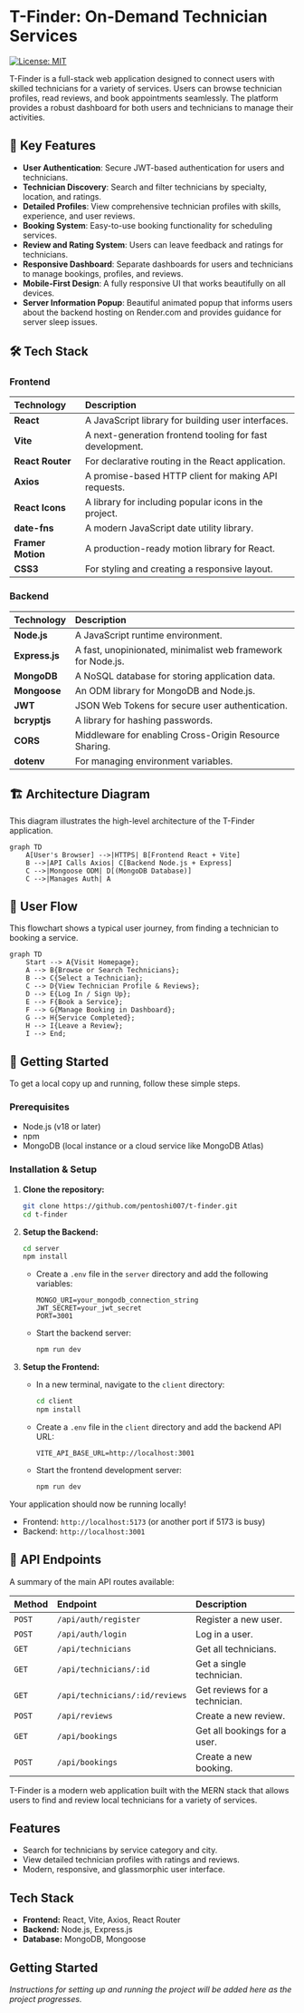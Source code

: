 # T-Finder: On-Demand Technician Services

[![License: MIT](https://img.shields.io/badge/License-MIT-yellow.svg)](https://opensource.org/licenses/MIT)

T-Finder is a full-stack web application designed to connect users with skilled technicians for a variety of services. Users can browse technician profiles, read reviews, and book appointments seamlessly. The platform provides a robust dashboard for both users and technicians to manage their activities.



## 🚀 Key Features

- **User Authentication**: Secure JWT-based authentication for users and technicians.
- **Technician Discovery**: Search and filter technicians by specialty, location, and ratings.
- **Detailed Profiles**: View comprehensive technician profiles with skills, experience, and user reviews.
- **Booking System**: Easy-to-use booking functionality for scheduling services.
- **Review and Rating System**: Users can leave feedback and ratings for technicians.
- **Responsive Dashboard**: Separate dashboards for users and technicians to manage bookings, profiles, and reviews.
- **Mobile-First Design**: A fully responsive UI that works beautifully on all devices.
- **Server Information Popup**: Beautiful animated popup that informs users about the backend hosting on Render.com and provides guidance for server sleep issues.

## 🛠️ Tech Stack

### Frontend

| Technology | Description |
| :--- | :--- |
| **React** | A JavaScript library for building user interfaces. |
| **Vite** | A next-generation frontend tooling for fast development. |
| **React Router** | For declarative routing in the React application. |
| **Axios** | A promise-based HTTP client for making API requests. |
| **React Icons** | A library for including popular icons in the project. |
| **date-fns** | A modern JavaScript date utility library. |
| **Framer Motion**| A production-ready motion library for React. |
| **CSS3** | For styling and creating a responsive layout. |

### Backend

| Technology | Description |
| :--- | :--- |
| **Node.js** | A JavaScript runtime environment. |
| **Express.js** | A fast, unopinionated, minimalist web framework for Node.js. |
| **MongoDB** | A NoSQL database for storing application data. |
| **Mongoose** | An ODM library for MongoDB and Node.js. |
| **JWT** | JSON Web Tokens for secure user authentication. |
| **bcryptjs** | A library for hashing passwords. |
| **CORS** | Middleware for enabling Cross-Origin Resource Sharing. |
| **dotenv** | For managing environment variables. |

## 🏗️ Architecture Diagram

This diagram illustrates the high-level architecture of the T-Finder application.

```mermaid
graph TD
    A[User's Browser] -->|HTTPS| B[Frontend React + Vite]
    B -->|API Calls Axios| C[Backend Node.js + Express]
    C -->|Mongoose ODM| D[(MongoDB Database)]
    C -->|Manages Auth| A
```

## 🌊 User Flow

This flowchart shows a typical user journey, from finding a technician to booking a service.

```mermaid
graph TD
    Start --> A{Visit Homepage};
    A --> B{Browse or Search Technicians};
    B --> C{Select a Technician};
    C --> D{View Technician Profile & Reviews};
    D --> E{Log In / Sign Up};
    E --> F{Book a Service};
    F --> G{Manage Booking in Dashboard};
    G --> H{Service Completed};
    H --> I{Leave a Review};
    I --> End;
```

## 🏁 Getting Started

To get a local copy up and running, follow these simple steps.

### Prerequisites

- Node.js (v18 or later)
- npm
- MongoDB (local instance or a cloud service like MongoDB Atlas)

### Installation & Setup

1. **Clone the repository:**
   ```sh
   git clone https://github.com/pentoshi007/t-finder.git
   cd t-finder
   ```

2. **Setup the Backend:**
   ```sh
   cd server
   npm install
   ```
   - Create a `.env` file in the `server` directory and add the following variables:
     ```
     MONGO_URI=your_mongodb_connection_string
     JWT_SECRET=your_jwt_secret
     PORT=3001
     ```
   - Start the backend server:
     ```sh
     npm run dev
     ```

3. **Setup the Frontend:**
   - In a new terminal, navigate to the `client` directory:
     ```sh
     cd client
     npm install
     ```
   - Create a `.env` file in the `client` directory and add the backend API URL:
     ```
     VITE_API_BASE_URL=http://localhost:3001
     ```
   - Start the frontend development server:
     ```sh
     npm run dev
     ```

Your application should now be running locally!
- Frontend: `http://localhost:5173` (or another port if 5173 is busy)
- Backend: `http://localhost:3001`

## 📂 API Endpoints

A summary of the main API routes available:

| Method | Endpoint | Description |
| :--- | :--- | :--- |
| `POST` | `/api/auth/register` | Register a new user. |
| `POST` | `/api/auth/login` | Log in a user. |
| `GET` | `/api/technicians` | Get all technicians. |
| `GET` | `/api/technicians/:id` | Get a single technician. |
| `GET` | `/api/technicians/:id/reviews` | Get reviews for a technician. |
| `POST` | `/api/reviews` | Create a new review. |
| `GET` | `/api/bookings` | Get all bookings for a user. |
| `POST` | `/api/bookings` | Create a new booking. |

T-Finder is a modern web application built with the MERN stack that allows users to find and review local technicians for a variety of services.

## Features

- Search for technicians by service category and city.
- View detailed technician profiles with ratings and reviews.
- Modern, responsive, and glassmorphic user interface.

## Tech Stack

- **Frontend:** React, Vite, Axios, React Router
- **Backend:** Node.js, Express.js
- **Database:** MongoDB, Mongoose

## Getting Started

*Instructions for setting up and running the project will be added here as the project progresses.*
